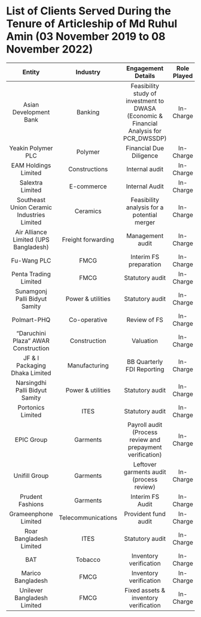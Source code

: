 # List of Clients Served During the Tenure of Articleship of Md Ruhul Amin (03 November 2019 to 08 November 2022)
|Entity|Industry|Engagement Details|Role Played|Reporting Period|Associated With|
|:-----:|:--------:|:----------------:|:-----------:|:------------:|:--------------:|
|Asian Development Bank|Banking|Feasibility study of investment to DWASA (Economic & Financial Analysis for PCR_DWSSDP)|In-Charge|September 2021|
|Yeakin Polymer PLC|Polymer|Financial Due Diligence|In-Charge|31 March 2022|
|EAM Holdings Limited|Constructions|Internal audit|In-Charge|
|Salextra Limited|E-commerce|Internal Audit|In-Charge|
|Southeast Union Ceramic Industries Limited|Ceramics|Feasibility analysis for a potential merger|In-Charge|
|Air Alliance Limited (UPS Bangladesh)|Freight forwarding|Management audit|In-Charge|
|Fu-Wang PLC|FMCG|Interim FS preparation|In-Charge|
|Penta Trading Limited|FMCG|Statutory audit|In-Charge|
|Sunamgonj Palli Bidyut Samity|Power & utilities|Statutory audit|In-Charge|
|Polmart-PHQ|Co-operative|Review of FS|In-Charge|
|“Daruchini Plaza” AWAR Construction|Construction|Valuation|In-Charge|
|JF & I Packaging Dhaka Limited|Manufacturing|BB Quarterly FDI Reporting|In-Charge|
|Narsingdhi Palli Bidyut Samity|Power & utilities|Statutory audit|In-Charge|
|Portonics Limited|ITES|Statutory audit|In-Charge|
|EPIC Group|Garments|Payroll audit (Process review and prepayment verification)|In-Charge|
|Unifill Group|Garments|Leftover garments audit (process review)|In-Charge|
|Prudent Fashions|Garments|Interim FS Audit|In-Charge|
|Grameenphone Limited|Telecommunications|Provident fund audit|In-Charge|
|Roar Bangladesh Limited|ITES|Statutory audit|In-Charge|
|BAT|Tobacco|Inventory verification|In-Charge|
|Marico Bangladesh|FMCG|Inventory verification|In-Charge|
|Unilever Bangladesh Limited|FMCG|Fixed assets & inventory verification|In-Charge|
